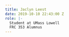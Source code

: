 ```yaml
---
title: Jaclyn Leest
date: 2019-10-10 22:43:00 Z
role: |-
  Student at UMass Lowell
  FRC 353 Alumnus
---
```


